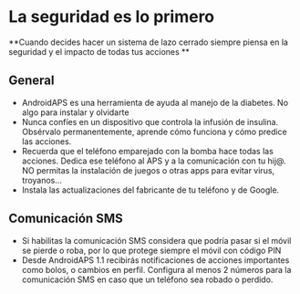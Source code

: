# La seguridad es lo primero

**Cuando decides hacer un sistema de lazo cerrado siempre piensa en la seguridad y el impacto de todas tus acciones **

## General

* AndroidAPS es una herramienta de ayuda al manejo de la diabetes. No algo para instalar y olvidarte 
*	Nunca confíes en un dispositivo que controla la infusión de insulina. Obsérvalo permanentemente, aprende cómo funciona y cómo predice las acciones.
*	Recuerda que el teléfono emparejado con la bomba hace todas las acciones. Dedica ese teléfono al APS y a la comunicación con tu hij@. NO permitas la instalación de juegos o otras apps para evitar virus, troyanos...
*	Instala las actualizaciones del fabricante de tu teléfono y de Google. 


## Comunicación SMS 

* Si habilitas la comunicación SMS considera que podría pasar si el móvil se pierde o roba, por lo que protege siempre el móvil con código PIN
*	Desde AndroidAPS 1.1 recibirás notificaciones de acciones importantes como bolos, o cambios en perfil. Configura al menos 2 números para la comunicación SMS en caso que un teléfono sea robado o perdido. 

